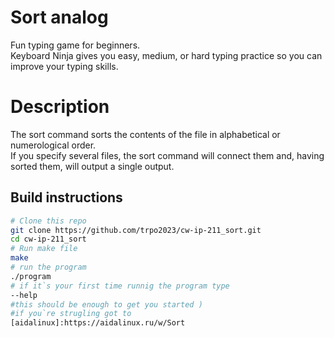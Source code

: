 # Sort analog 

Fun typing game for beginners.</br> 
Keyboard Ninja gives you easy, medium, or hard typing practice so you can improve your typing skills. </br>

# Description

The sort command sorts the contents of the file in alphabetical or numerological order.</br>
If you specify several files, the sort command will connect them and, having sorted them, will output a single output.</br>


## Build instructions
```sh
# Clone this repo
git clone https://github.com/trpo2023/cw-ip-211_sort.git
cd cw-ip-211_sort
# Run make file
make
# run the program
./program
# if it`s your first time runnig the program type
--help
#this should be enough to get you started )
#if you`re strugling got to 
[aidalinux]:https://aidalinux.ru/w/Sort
```